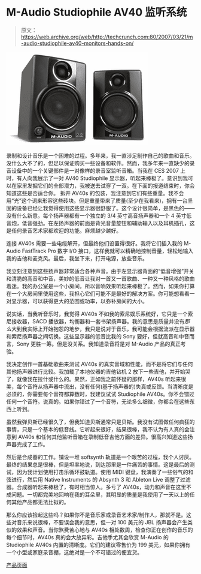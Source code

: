 # M-Audio Studiophile AV40 监听系统 

> 原文：<https://web.archive.org/web/http://techcrunch.com:80/2007/03/21/m-audio-studiophile-av40-monitors-hands-on/>

![](img/72b4ef7147394e1759a06e40d8a2f407.png)

录制和设计音乐是一个困难的过程。多年来，我一直涉足制作自己的歌曲和音乐。没什么大不了的，但足以保证购买一些设备和软件。然而，我多年来一直缺少的录音设备中的一个关键部件是一对像样的录音室监听音箱。当我在 CES 2007 上时，有人向我展示了一对 AV40 Studiophile 显示器，听起来棒极了。意识到我可以在家里发掘它们的全部潜力，我被送去试穿了一双。在下面的报道结束时，你会知道这些是否适合你。
 拆开 AV40s 的包装，我注意到它们有些重量。我不会用“光”这个词来形容这些砖块。但是重量带来了质量(至少在我看来)，拥有一台坚固的设备已经让我觉得使用这些显示器很舒服了。这个设计很简单，是黑色的——没有什么新意。每个扬声器都有一个独立的 3/4 英寸高音扬声器和一个 4 英寸低音炮，低音强劲。在左扬声器的前面是背光音量旋钮和辅助输入以及耳机插孔，这是任何录音艺术家都欢迎的功能。麻烦越少越好。

连接 AV40s 需要一些电缆解开，但最终他们设置得很好。我将它们插入我的 M-Audio FastTrack Pro 数字 I/O 接口，这样我就可以精确地控制音量，轻松地输入我的吉他和麦克风。最后，我坐下来，打开电源，放些音乐。

我立刻注意到这些扬声器非常适合各种声音。由于左显示器背面的“低音增强”开关和清脆的高音和中音，美妙的低音让我对一首又一首歌曲、一种又一种风格的歌曲着迷。我的办公室是一个小房间，所以音响效果听起来棒极了。然而，如果你打算在一个大房间里使用这些，我担心它们可能不是最好的解决方案。你可能想看看一对显示器，可以获得更大的范围或功率，以弥补房间的大小。

说实话，当我听音乐时，我觉得 AV40s 不如我的索尼娱乐系统好，它只是一个索尼接收器，SACD 播放器，均衡器和一套书架扬声器。我的意思是质量并没有*那么*大到我实际上开始抱怨的地步，我只是说对于音乐，我可能会根据流派在显示器和索尼扬声器之间切换。这些显示器的低音比我的 Sony 要好，但就高音和中音而言，Sony 更胜一筹。但是没关系。我知道录音将是对 M-Audio 产品的真正考验。

我决定创作一首基础歌曲来测试 AV40s 的真实音域和性能，而不是将它们与任何其他扬声器进行比较。我加载了本地仪器的吉他钻机 2 放下一些吉他，并开始哭了，就像我在拉什或什么的。果然，正如我之前怀疑的那样，AV40s 听起来很美，每个音符从扬声器中流出，没有任何(基于扬声器的)失真或反馈。当清晰度是必须的，你需要每个音符都算数时，我建议试试 Studiophile AV40s。你不会错过任何一个音符。说真的。如果你错过了一个音符，无论多么细微，你都会在这些东西上听到。

虽然我弹贝斯已经很久了，但我知道贝斯通常只是贝斯。我没有试图做任何疯狂的事情，只是一个基本的低音线。它听起来很好，结果很棒，我不认为有人真的会注意到 AV40s 和任何其他监听音箱在录制低音吉他方面的差异。很高兴知道这些扬声器完成了工作。

然后是合成器的工作。铺设一堆 softsynth 轨道是一个艰苦的过程，我个人讨厌。最终的结果总是很棒，但是坦率地说，到达那里是一件痛苦的事情。这是最后的测试，因为我计划使用打击乐循环鼓轨道。使用 MIDI 键盘，我演奏了一些俗气的和弦进行，然后用 Native Instruments 的 Absynth 3 和 Ableton Live 调整了过滤器。合成器听起来棒极了，有时相当惊人。多亏了 AV40s，动力和声音在这里不成问题。一切都完美地回响在我的耳朵里，其明显的质量是我使用了一天以上的任何其他产品都无法比拟的。

那么你应该捡起这些吗？如果你不是音乐家或录音艺术家/制作人，那就不是。这些对音乐来说很棒，不要误会我的意思，但一对 100 美元的 JBL 扬声器会产生类似的效果和声音。当你煞费苦心地与 AV40s 相处数周，检查你正在创作的音乐的每个细节时，AV40s 真的会大放异彩。吉他手尤其会欣赏 M-Audio 的 Studiophile AV40s 内置的清晰度。它们的建议零售价为 199 美元，如果你拥有一个小型或家庭录音棚，这绝对是一个不可错过的便宜货。

[产品页面](https://web.archive.org/web/20210228050543/http://www.m-audio.com/products/en_us/StudiophileAV40-main.html)